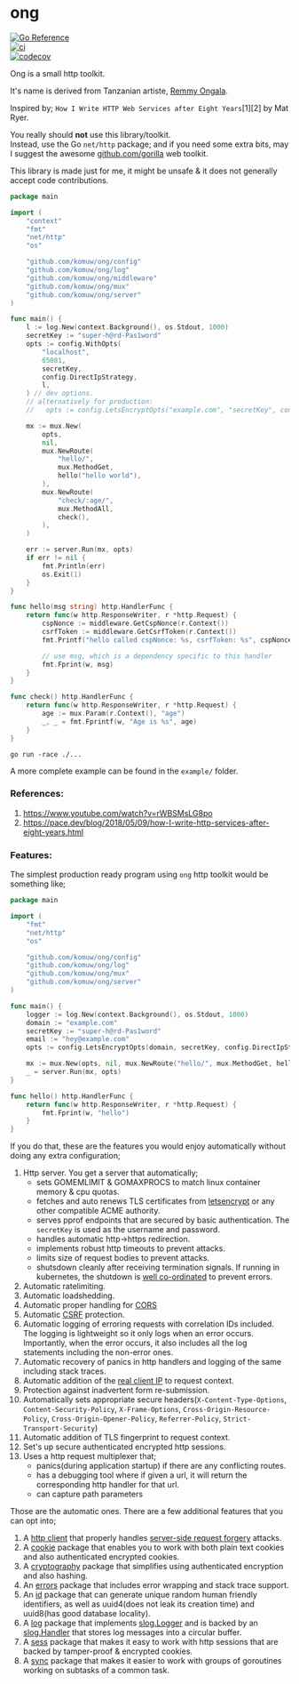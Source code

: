 # ong

[![Go Reference](https://pkg.go.dev/badge/github.com/komuw/ong.svg)](https://pkg.go.dev/github.com/komuw/ong)     
[![ci](https://github.com/komuw/ong/actions/workflows/ci.yml/badge.svg)](https://github.com/komuw/ong/actions)     
[![codecov](https://codecov.io/gh/komuw/ong/branch/main/graph/badge.svg?token=KMX47WCNK0)](https://codecov.io/gh/komuw/ong)     


Ong is a small http toolkit. 

It's name is derived from Tanzanian artiste, [Remmy Ongala](https://en.wikipedia.org/wiki/Remmy_Ongala).


Inspired by; `How I Write HTTP Web Services after Eight Years`[1][2] by Mat Ryer.    


You really should **not** use this library/toolkit.    
Instead, use the Go `net/http` package; and if you need some extra bits, may I suggest the awesome [github.com/gorilla](https://github.com/gorilla) web toolkit.    


This library is made just for me, it might be unsafe & it does not generally accept code contributions.       


```go
package main

import (
	"context"
	"fmt"
	"net/http"
	"os"

	"github.com/komuw/ong/config"
	"github.com/komuw/ong/log"
	"github.com/komuw/ong/middleware"
	"github.com/komuw/ong/mux"
	"github.com/komuw/ong/server"
)

func main() {
	l := log.New(context.Background(), os.Stdout, 1000)
	secretKey := "super-h@rd-Pas1word"
	opts := config.WithOpts(
		"localhost",
		65081,
		secretKey,
		config.DirectIpStrategy,
		l,
	) // dev options.
	// alternatively for production:
	//   opts := config.LetsEncryptOpts("example.com", "secretKey", config.DirectIpStrategy, l, "hey@example.com", []string{"api.example.com", "example.com"})

	mx := mux.New(
		opts,
		nil,
		mux.NewRoute(
			"hello/",
			mux.MethodGet,
			hello("hello world"),
		),
		mux.NewRoute(
			"check/:age/",
			mux.MethodAll,
			check(),
		),
	)

	err := server.Run(mx, opts)
	if err != nil {
		fmt.Println(err)
		os.Exit(1)
	}
}

func hello(msg string) http.HandlerFunc {
	return func(w http.ResponseWriter, r *http.Request) {
		cspNonce := middleware.GetCspNonce(r.Context())
		csrfToken := middleware.GetCsrfToken(r.Context())
		fmt.Printf("hello called cspNonce: %s, csrfToken: %s", cspNonce, csrfToken)

		// use msg, which is a dependency specific to this handler
		fmt.Fprint(w, msg)
	}
}

func check() http.HandlerFunc {
	return func(w http.ResponseWriter, r *http.Request) {
		age := mux.Param(r.Context(), "age")
		_, _ = fmt.Fprintf(w, "Age is %s", age)
	}
}
```

`go run -race ./...`       

A more complete example can be found in the `example/` folder.      



### References:
1. https://www.youtube.com/watch?v=rWBSMsLG8po     
2. https://pace.dev/blog/2018/05/09/how-I-write-http-services-after-eight-years.html     


### Features:
The simplest production ready program using `ong` http toolkit would be something like;
```go
package main

import (
    "fmt"
    "net/http"
    "os"

    "github.com/komuw/ong/config"
    "github.com/komuw/ong/log"
    "github.com/komuw/ong/mux"
    "github.com/komuw/ong/server"
)

func main() {
    logger := log.New(context.Background(), os.Stdout, 1000)
    domain := "example.com"
    secretKey := "super-h@rd-Pas1word"
    email := "hey@example.com"
    opts := config.LetsEncryptOpts(domain, secretKey, config.DirectIpStrategy, logger, email, []string{domain})

    mx := mux.New(opts, nil, mux.NewRoute("hello/", mux.MethodGet, hello()))
    _ = server.Run(mx, opts)
}

func hello() http.HandlerFunc {
    return func(w http.ResponseWriter, r *http.Request) {
        fmt.Fprint(w, "hello")
    }
}
```
If you do that, these are the features you would enjoy automatically without doing any extra configuration;
1. Http server. You get a server that automatically;     
   - sets GOMEMLIMIT & GOMAXPROCS to match linux container memory & cpu quotas.  
   - fetches and auto renews TLS certificates from [letsencrypt](https://letsencrypt.org/) or any other compatible ACME authority.
   - serves pprof endpoints that are secured by basic authentication. The `secretKey` is used as the username and password.
   - handles automatic http->https redirection.
   - implements robust http timeouts to prevent attacks.
   - limits size of request bodies to prevent attacks.
   - shutsdown cleanly after receiving termination signals. If running in kubernetes, the shutdown is [well co-ordinated](https://twitter.com/thockin/status/1560398974929973248) to prevent errors.
2. Automatic ratelimiting.
3. Automatic loadshedding.
4. Automatic proper handling for [CORS](https://developer.mozilla.org/en-US/docs/Web/HTTP/CORS)
5. Automatic [CSRF](https://developer.mozilla.org/en-US/docs/Glossary/CSRF) protection.
6. Automatic logging of erroring requests with correlation IDs included.
   The logging is lightweight so it only logs when an error occurs. Importantly, when the error occurs, it also includes all the log statements including the non-error ones.
7. Automatic recovery of panics in http handlers and logging of the same including stack traces.
8. Automatic addition of the [real client IP](https://adam-p.ca/blog/2022/03/x-forwarded-for/) to request context.
9. Protection against inadvertent form re-submission.
10. Automatically sets appropriate secure headers(`X-Content-Type-Options`, `Content-Security-Policy`, `X-Frame-Options`, `Cross-Origin-Resource-Policy`, `Cross-Origin-Opener-Policy`, `Referrer-Policy`, `Strict-Transport-Security`)
11. Automatic addition of TLS fingerprint to request context. 
12. Set's up secure authenticated encrypted http sessions.
13. Uses a http request multiplexer that;     
    - panics(during application startup) if there are any conflicting routes.
    - has a debugging tool where if given a url, it will return the corresponding http handler for that url.
    - can capture path parameters


Those are the automatic ones. There are a few additional features that you can opt into;
1. A [http client](https://pkg.go.dev/github.com/komuw/ong/client) that properly handles [server-side request forgery](https://en.wikipedia.org/wiki/Server-side_request_forgery) attacks. 
2. A [cookie](https://pkg.go.dev/github.com/komuw/ong/cookie) package that enables you to work with both plain text cookies and also authenticated encrypted cookies.
3. A [cryptography](https://pkg.go.dev/github.com/komuw/ong/cry) package that simplifies using authenticated encryption and also hashing.
4. An [errors](https://pkg.go.dev/github.com/komuw/ong/errors) package that includes error wrapping and stack trace support.
5. An [id](https://pkg.go.dev/github.com/komuw/ong/id) package that can generate unique random human friendly identifiers, as well as uuid4(does not leak its creation time) and uuid8(has good database locality).
6. A [log](https://pkg.go.dev/github.com/komuw/ong/log) package that implements [slog.Logger](https://pkg.go.dev/log/slog#Logger) and is backed by an [slog.Handler](https://pkg.go.dev/log/slog#Handler) that stores log messages into a circular buffer.  
7. A [sess](https://pkg.go.dev/github.com/komuw/ong/sess) package that makes it easy to work with http sessions that are backed by tamper-proof & encrypted cookies.   
8. A [sync](https://pkg.go.dev/github.com/komuw/ong/sync) package that makes it easier to work with groups of goroutines working on subtasks of a common task.


